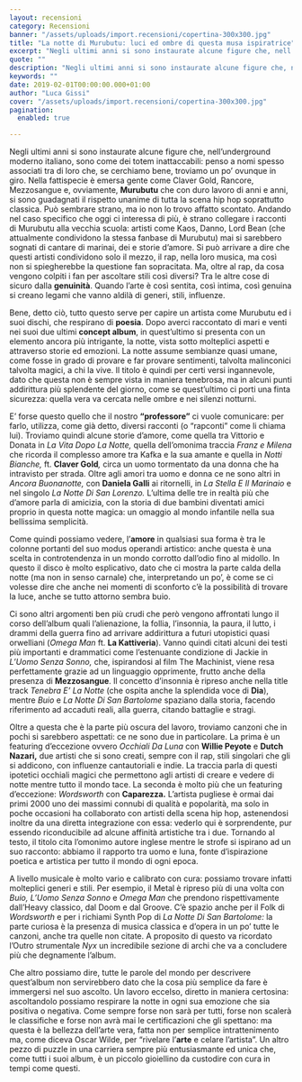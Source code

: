 ```yaml
---
layout: recensioni
category: Recensioni
banner: "/assets/uploads/import.recensioni/copertina-300x300.jpg"
title: "La notte di Murubutu: luci ed ombre di questa musa ispiratrice"
excerpt: "Negli ultimi anni si sono instaurate alcune figure che, nell’underground moderno italiano, sono come dei totem inattaccabili: penso a nomi spesso associati tra di loro che, se cerchiamo bene, troviamo un po’ ovunque in giro. Nella fattispecie è emersa gente come Claver Gold, Rancore, Mezzosangue e, ovviamente, Murubutu che con duro lavoro di anni e [&hellip"
quote: ""
description: "Negli ultimi anni si sono instaurate alcune figure che, nell’underground moderno italiano, sono come dei totem inattaccabili: penso a nomi spesso associati tra di loro che, se cerchiamo bene, troviamo un po’ ovunque in giro. Nella fattispecie è emersa gente come Claver Gold, Rancore, Mezzosangue e, ovviamente, Murubutu che con duro lavoro di anni e [&hellip"
keywords: ""
date: 2019-02-01T00:00:00.000+01:00
author: "Luca Gissi"
cover: "/assets/uploads/import.recensioni/copertina-300x300.jpg"
pagination:
  enabled: true

---
```


Negli ultimi anni si sono instaurate alcune figure che, nell’underground moderno italiano, sono come dei totem inattaccabili: penso a nomi spesso associati tra di loro che, se cerchiamo bene, troviamo un po’ ovunque in giro. Nella fattispecie è emersa gente come Claver Gold, Rancore, Mezzosangue e, ovviamente, **Murubutu** che con duro lavoro di anni e anni, si sono guadagnati il rispetto unanime di tutta la scena hip hop soprattutto classica. Può sembrare strano, ma io non lo trovo affatto scontato. Andando nel caso specifico che oggi ci interessa di più, è strano collegare i racconti di Murubutu alla vecchia scuola: artisti come Kaos, Danno, Lord Bean (che attualmente condividono la stessa fanbase di Murubutu) mai si sarebbero sognati di cantare di marinai, dei e storie d’amore. Si può arrivare a dire che questi artisti condividono solo il mezzo, il rap, nella loro musica, ma così non si spiegherebbe la questione fan sopracitata. Ma, oltre al rap, da cosa vengono colpiti i fan per ascoltare stili così diversi? Tra le altre cose di sicuro dalla **genuinità**. Quando l’arte è così sentita, così intima, così genuina si creano legami che vanno aldilà di generi, stili, influenze.

Bene, detto ciò, tutto questo serve per capire un artista come Murubutu ed i suoi dischi, che respirano di **poesia**. Dopo averci raccontato di mari e venti nei suoi due ultimi **concept album**, in quest’ultimo si presenta con un elemento ancora più intrigante, la notte, vista sotto molteplici aspetti e attraverso storie ed emozioni. La notte assume sembianze quasi umane, come fosse in grado di provare e far provare sentimenti, talvolta malinconici talvolta magici, a chi la vive. Il titolo è quindi per certi versi ingannevole, dato che questa non è sempre vista in maniera tenebrosa, ma in alcuni punti addirittura più splendente del giorno, come se quest’ultimo ci porti una finta sicurezza: quella vera va cercata nelle ombre e nei silenzi notturni.

E’ forse questo quello che il nostro **“professore”** ci vuole comunicare: per farlo, utilizza, come già detto, diversi racconti (o “rapconti” come li chiama lui). Troviamo quindi alcune storie d’amore, come quella tra Vittorio e Donata in _La Vita Dopo La Notte,_ quella dell’omonima traccia _Franz e Milena_ che ricorda il complesso amore tra Kafka e la sua amante e quella in _Notti Bianche,_ ft. **Claver Gold**_,_ circa un uomo tormentato da una donna che ha intravisto per strada. Oltre agli amori tra uomo e donna ce ne sono altri in _Ancora Buonanotte,_ con **Daniela Galli** ai ritornelli, in _La Stella E Il Marinaio_ e nel singolo _La Notte Di San Lorenzo._ L’ultima delle tre in realtà più che d’amore parla di amicizia, con la storia di due bambini diventati amici proprio in questa notte magica: un omaggio al mondo infantile nella sua bellissima semplicità.

Come quindi possiamo vedere, l’**amore** in qualsiasi sua forma è tra le colonne portanti del suo modus operandi artistico: anche questa è una scelta in controtendenza in un mondo corrotto dall’odio fino al midollo. In questo il disco è molto esplicativo, dato che ci mostra la parte calda della notte (ma non in senso carnale) che, interpretando un po’, è come se ci volesse dire che anche nei momenti di sconforto c’è la possibilità di trovare la luce, anche se tutto attorno sembra buio.

Ci sono altri argomenti ben più crudi che però vengono affrontati lungo il corso dell’album quali l’alienazione, la follia, l’insonnia, la paura, il lutto, i drammi della guerra fino ad arrivare addirittura a futuri utopistici quasi orwelliani (_Omega Man_ ft. **La Kattiveria**). Vanno quindi citati alcuni dei testi più importanti e drammatici come l’estenuante condizione di Jackie in _L’Uomo Senza Sonno,_ che, ispirandosi al film The Machinist, viene resa perfettamente grazie ad un linguaggio opprimente, frutto anche della presenza di **Mezzosangue**. Il concetto d’insonnia è ripreso anche nella title track _Tenebra E’ La Notte_ (che ospita anche la splendida voce di **Dia**), mentre _Buio_ e _La Notte Di San Bartolome_ spaziano dalla storia, facendo riferimento ad accaduti reali, alla guerra, citando battaglie e stragi.

Oltre a questa che è la parte più oscura del lavoro, troviamo canzoni che in pochi si sarebbero aspettati: ce ne sono due in particolare. La prima è un featuring d’eccezione ovvero _Occhiali Da Luna_ con **Willie Peyote** e **Dutch Nazari,** due artisti che si sono creati, sempre con il rap, stili singolari che gli si addicono, con influenze cantautoriali e indie. La traccia parla di questi ipotetici occhiali magici che permettono agli artisti di creare e vedere di notte mentre tutto il mondo tace. La seconda è molto più che un featuring d’eccezione: _Wordsworth_ con **Caparezza.** L’artista pugliese è ormai dai primi 2000 uno dei massimi connubi di qualità e popolarità, ma solo in poche occasioni ha collaborato con artisti della scena hip hop, astenendosi inoltre da una diretta integrazione con essa: vederlo qui è sorprendente, pur essendo riconducibile ad alcune affinità artistiche tra i due. Tornando al testo, il titolo cita l’omonimo autore inglese mentre le strofe si ispirano ad un suo racconto: abbiamo il rapporto tra uomo e luna, fonte d’ispirazione poetica e artistica per tutto il mondo di ogni epoca.

A livello musicale è molto vario e calibrato con cura: possiamo trovare infatti molteplici generi e stili. Per esempio, il Metal è ripreso più di una volta con _Buio, L’Uomo Senza Sonno_ e _Omega Man_ che prendono rispettivamente dall’Heavy classico, dal Doom e dal Groove. C’è spazio anche per il Folk di _Wordsworth_ e per i richiami Synth Pop di _La Notte Di San Bartolome:_ la parte curiosa è la presenza di musica classica e d’opera in un po’ tutte le canzoni, anche tra quelle non citate. A proposito di questo va ricordato l’Outro strumentale _Nyx_ un incredibile sezione di archi che va a concludere più che degnamente l’album.

Che altro possiamo dire, tutte le parole del mondo per descrivere quest’album non servirebbero dato che la cosa più semplice da fare è immergersi nel suo ascolto. Un lavoro eccelso, diretto in maniera certosina: ascoltandolo possiamo respirare la notte in ogni sua emozione che sia positiva o negativa. Come sempre forse non sarà per tutti, forse non scalerà le classifiche e forse non avrà mai le certificazioni che gli spettano: ma questa è la bellezza dell’arte vera, fatta non per semplice intrattenimento ma, come diceva Oscar Wilde, per “rivelare l’**arte** e celare l’artista”. Un altro pezzo di puzzle in una carriera sempre più entusiasmante ed unica che, come tutti i suoi album, è un piccolo gioiellino da custodire con cura in tempi come questi.